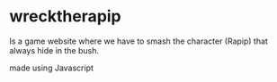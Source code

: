 # wrecktherapip
Is a game website where we have to smash the character (Rapip) that always hide in the bush.

made using Javascript
